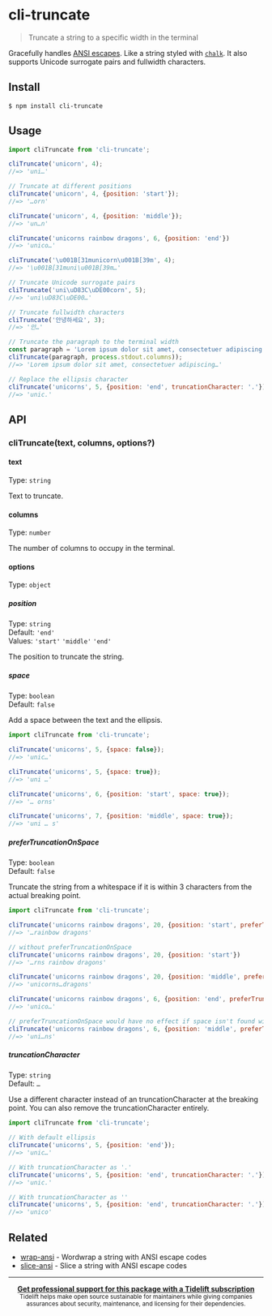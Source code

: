 # cli-truncate

> Truncate a string to a specific width in the terminal

Gracefully handles [ANSI escapes](https://en.wikipedia.org/wiki/ANSI_escape_code#Colors_and_Styles). Like a string styled with [`chalk`](https://github.com/chalk/chalk). It also supports Unicode surrogate pairs and fullwidth characters.

## Install

```
$ npm install cli-truncate
```

## Usage

```js
import cliTruncate from 'cli-truncate';

cliTruncate('unicorn', 4);
//=> 'uni…'

// Truncate at different positions
cliTruncate('unicorn', 4, {position: 'start'});
//=> '…orn'

cliTruncate('unicorn', 4, {position: 'middle'});
//=> 'un…n'

cliTruncate('unicorns rainbow dragons', 6, {position: 'end'})
//=> 'unico…'

cliTruncate('\u001B[31municorn\u001B[39m', 4);
//=> '\u001B[31muni\u001B[39m…'

// Truncate Unicode surrogate pairs
cliTruncate('uni\uD83C\uDE00corn', 5);
//=> 'uni\uD83C\uDE00…'

// Truncate fullwidth characters
cliTruncate('안녕하세요', 3);
//=> '안…'

// Truncate the paragraph to the terminal width
const paragraph = 'Lorem ipsum dolor sit amet, consectetuer adipiscing elit. Aenean commodo ligula eget dolor. Aenean massa.';
cliTruncate(paragraph, process.stdout.columns));
//=> 'Lorem ipsum dolor sit amet, consectetuer adipiscing…'

// Replace the ellipsis character
cliTruncate('unicorns', 5, {position: 'end', truncationCharacter: '.'});
//=> 'unic.'
```

## API

### cliTruncate(text, columns, options?)

#### text

Type: `string`

Text to truncate.

#### columns

Type: `number`

The number of columns to occupy in the terminal.

#### options

Type: `object`

##### position

Type: `string`\
Default: `'end'`\
Values: `'start'` `'middle'` `'end'`

The position to truncate the string.

##### space

Type: `boolean`\
Default: `false`

Add a space between the text and the ellipsis.

```js
import cliTruncate from 'cli-truncate';

cliTruncate('unicorns', 5, {space: false});
//=> 'unic…'

cliTruncate('unicorns', 5, {space: true});
//=> 'uni …'

cliTruncate('unicorns', 6, {position: 'start', space: true});
//=> '… orns'

cliTruncate('unicorns', 7, {position: 'middle', space: true});
//=> 'uni … s'
```

##### preferTruncationOnSpace

Type: `boolean`\
Default: `false`

Truncate the string from a whitespace if it is within 3 characters from the actual breaking point.

```js
import cliTruncate from 'cli-truncate';

cliTruncate('unicorns rainbow dragons', 20, {position: 'start', preferTruncationOnSpace: true})
//=> '…rainbow dragons'

// without preferTruncationOnSpace
cliTruncate('unicorns rainbow dragons', 20, {position: 'start'})
//=> '…rns rainbow dragons'

cliTruncate('unicorns rainbow dragons', 20, {position: 'middle', preferTruncationOnSpace: true})
//=> 'unicorns…dragons'

cliTruncate('unicorns rainbow dragons', 6, {position: 'end', preferTruncationOnSpace: true})
//=> 'unico…'

// preferTruncationOnSpace would have no effect if space isn't found within next 3 indexes
cliTruncate('unicorns rainbow dragons', 6, {position: 'middle', preferTruncationOnSpace: true})
//=> 'uni…ns'
```

##### truncationCharacter

Type: `string`\
Default: `…`

Use a different character instead of an truncationCharacter at the breaking point. You can also remove the truncationCharacter entirely.

```js
import cliTruncate from 'cli-truncate';

// With default ellipsis
cliTruncate('unicorns', 5, {position: 'end'});
//=> 'unic…'

// With truncationCharacter as '.'
cliTruncate('unicorns', 5, {position: 'end', truncationCharacter: '.'});
//=> 'unic.'

// With truncationCharacter as ''
cliTruncate('unicorns', 5, {position: 'end', truncationCharacter: '.'});
//=> 'unico'
```

## Related

- [wrap-ansi](https://github.com/chalk/wrap-ansi) - Wordwrap a string with ANSI escape codes
- [slice-ansi](https://github.com/chalk/slice-ansi) - Slice a string with ANSI escape codes

---

<div align="center">
	<b>
		<a href="https://tidelift.com/subscription/pkg/npm-cli-truncate?utm_source=npm-cli-truncate&utm_medium=referral&utm_campaign=readme">Get professional support for this package with a Tidelift subscription</a>
	</b>
	<br>
	<sub>
		Tidelift helps make open source sustainable for maintainers while giving companies<br>assurances about security, maintenance, and licensing for their dependencies.
	</sub>
</div>
